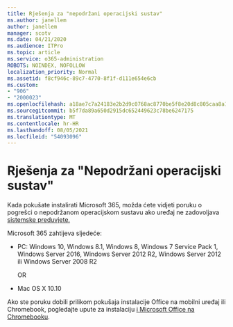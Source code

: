```yaml
---
title: Rješenja za "nepodržani operacijski sustav"
ms.author: janellem
author: janellem
manager: scotv
ms.date: 04/21/2020
ms.audience: ITPro
ms.topic: article
ms.service: o365-administration
ROBOTS: NOINDEX, NOFOLLOW
localization_priority: Normal
ms.assetid: f8cf946c-89c7-4770-8f1f-d111e654e6cb
ms.custom:
- "906"
- "2000023"
ms.openlocfilehash: a18ae7c7a24183e2b2d9c0768ac8770be5f8e20d8c805caa8a18ab4cd1816423
ms.sourcegitcommit: b5f7da89a650d2915dc652449623c78be6247175
ms.translationtype: MT
ms.contentlocale: hr-HR
ms.lasthandoff: 08/05/2021
ms.locfileid: "54093096"
---
```

# <a name="solutions-for-unsupported-operating-system"></a>Rješenja za "Nepodržani operacijski sustav"

Kada pokušate instalirati Microsoft 365, možda ćete  vidjeti poruku o pogrešci o nepodržanom operacijskom sustavu ako uređaj ne zadovoljava [sistemske preduvjete.](https://products.office.com/office-system-requirements)
  
Microsoft 365 zahtijeva sljedeće:
  
- PC: Windows 10, Windows 8.1, Windows 8, Windows 7 Service Pack 1, Windows Server 2016, Windows Server 2012 R2, Windows Server 2012 ili Windows Server 2008 R2

    OR

- Mac OS X 10.10

Ako ste poruku dobili prilikom pokušaja instalacije Office na mobilni uređaj ili Chromebook, pogledajte upute za instalaciju [i Microsoft Office na Chromebooku](https://support.office.com/article/32f14a23-2c1a-4579-b973-d4b1d78561ad?wt.mc_id=Alchemy_ClientDIA).
  